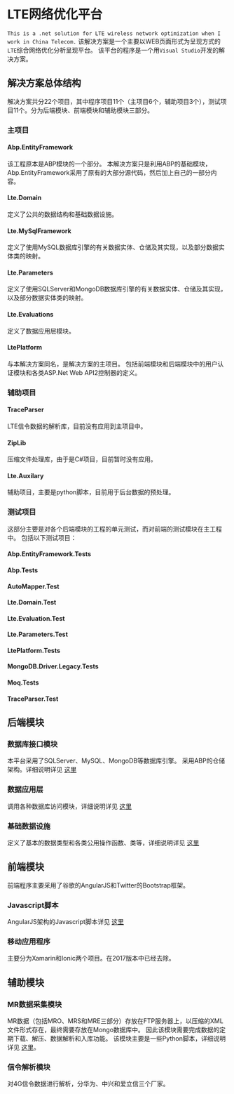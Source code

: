 # LTE网络优化平台
`This is a .net solution for LTE wireless network optimization when I work in China Telecom.`
该解决方案是一个主要以WEB页面形式为呈现方式的`LTE`综合网络优化分析呈现平台。
该平台的程序是一个用`Visual Studio`开发的解决方案。

## 解决方案总体结构
解决方案共分22个项目，其中程序项目11个（主项目6个，辅助项目3个），测试项目11个。分为后端模块、前端模块和辅助模块三部分。
### 主项目
#### Abp.EntityFramework
该工程原本是ABP模块的一个部分。
本解决方案只是利用ABP的基础模块，Abp.EntityFramework采用了原有的大部分源代码，然后加上自己的一部分内容。
#### Lte.Domain
定义了公共的数据结构和基础数据设施。
#### Lte.MySqlFramework
定义了使用MySQL数据库引擎的有关数据实体、仓储及其实现，以及部分数据实体类的映射。
#### Lte.Parameters
定义了使用SQLServer和MongoDB数据库引擎的有关数据实体、仓储及其实现，以及部分数据实体类的映射。
#### Lte.Evaluations
定义了数据应用层模块。
#### LtePlatform
与本解决方案同名，是解决方案的主项目。
包括前端模块和后端模块中的用户认证模块和各类ASP.Net Web API2控制器的定义。
### 辅助项目
#### TraceParser
LTE信令数据的解析库，目前没有应用到主项目中。
#### ZipLib
压缩文件处理库，由于是C#项目，目前暂时没有应用。
#### Lte.Auxilary
辅助项目，主要是python脚本，目前用于后台数据的预处理。
### 测试项目
这部分主要是对各个后端模块的工程的单元测试，而对前端的测试模块在主工程中。
包括以下测试项目：
#### Abp.EntityFramework.Tests
#### Abp.Tests
#### AutoMapper.Test
#### Lte.Domain.Test
#### Lte.Evaluation.Test
#### Lte.Parameters.Test
#### LtePlatform.Tests
#### MongoDB.Driver.Legacy.Tests
#### Moq.Tests
#### TraceParser.Test
## 后端模块
### 数据库接口模块
本平台采用了SQLServer、MySQL、MongoDB等数据库引擎。
采用ABP的仓储架构。详细说明详见
[这里](https://github.com/ouyh18/LtePlatform/blob/master/Databases.md)
### 数据应用层
调用各种数据库访问模块，详细说明详见
[这里](https://github.com/ouyh18/LtePlatform/blob/master/Evaluations.md)
### 基础数据设施
定义了基本的数据类型和各类公用操作函数、类等，详细说明详见
[这里](https://github.com/ouyh18/LtePlatform/blob/master/Infrastructure.md)
## 前端模块
前端程序主要采用了谷歌的AngularJS和Twitter的Bootstrap框架。
### Javascript脚本
AngularJS架构的Javascript脚本详见
[这里](https://github.com/ouyh18/LtePlatform/blob/master/Angular.md)    
### 移动应用程序
主要分为Xamarin和Ionic两个项目。在2017版本中已经去除。

## 辅助模块
### MR数据采集模块
MR数据（包括MRO、MRS和MRE三部分）存放在FTP服务器上，以压缩的XML文件形式存在，最终需要存放在Mongo数据库中。
因此该模块需要完成数据的定期下载、解压、数据解析和入库功能。
该模块主要是一些Python脚本，详细说明详见
[这里](https://github.com/ouyh18/LtePlatform/blob/master/MrPython.md)。

### 信令解析模块
对4G信令数据进行解析，分华为、中兴和爱立信三个厂家。
